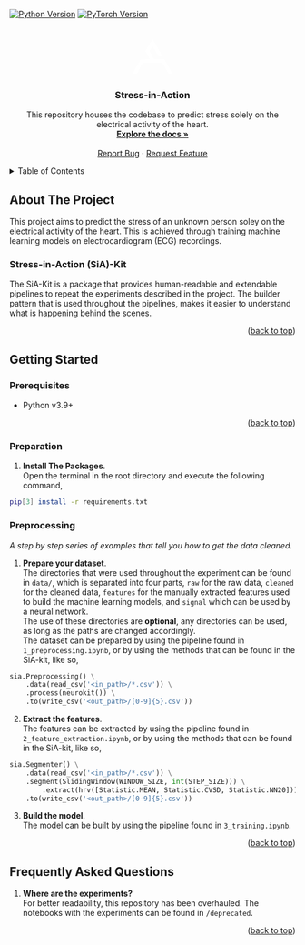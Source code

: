 <a name="readme-top"></a>
<!-- PROJECT SHIELDS -->
[![Python Version][python-shield]][python-url]
[![PyTorch Version][pytorch-shield]][pytorch-url]


<!-- PROJECT LOGO -->
<br />
<div align="center">
  <a href="https://alex-antonides.com/">
    <svg stroke="white" fill="white" stroke-width="0" height="5em" width="5em" xmlns="http://www.w3.org/2000/svg" viewBox="0 0 135.96 117.81"><path d="M15.42,117.73,0,117.76,28.05,68.91s31,.15,31-.19S43.74,42.29,43.74,41.79,68.22,0,68.22,0l34.54,59.66-13.83-.08L68.26,24.24,57.8,40.87,72.88,68.74l35,.09,28.12,49H123.23l-7.76-12.18-14.71-25L35,80.74,21.25,106Z"></path></svg>
  </a>

  <h3 align="center">Stress-in-Action</h3>

  <p align="center">
    This repository houses the codebase to predict stress solely on the electrical activity of the heart.
    <br />
    <a href="https://github.com/AlexAntonides/stress-in-action/tree/master/sia/docs/structure.md"><strong>Explore the docs »</strong></a>
    <br />
    <br />
    <a href="https://github.com/AlexAntonides/stress-in-action/issues">Report Bug</a>
    ·
    <a href="https://github.com/AlexAntonides/stress-in-action/issues">Request Feature</a>
  </p>
</div>

<!-- TABLE OF CONTENTS -->
<details>
  <summary>Table of Contents</summary>
  <ol>
    <li>
      <a href="#about-the-project">About The Project</a>
    </li>
    <li>
      <a href="#getting-started">Getting Started</a>
      <ul>
        <li><a href="#prerequisites">Prerequisites</a></li>
        <li><a href="#installation">Installation</a></li>
      </ul>
    </li>
    <li>
      <a href="#frequently-asked-questions">Frequently Asked Questions</a>
    </li>
  </ol>
</details>

<!-- ABOUT THE PROJECT -->
## About The Project
This project aims to predict the stress of an unknown person soley on the electrical activity of the heart. This is achieved through training machine learning models on electrocardiogram (ECG) recordings.

### Stress-in-Action (SiA)-Kit
The SiA-Kit is a package that provides human-readable and extendable pipelines to repeat the experiments described in the project. The builder pattern that is used throughout the pipelines, makes it easier to understand what is happening behind the scenes. 

<p align="right">(<a href="#readme-top">back to top</a>)</p>

<!-- GETTING STARTED -->
## Getting Started

### Prerequisites

* Python v3.9+

<p align="right">(<a href="#readme-top">back to top</a>)</p>

### Preparation
1. **Install The Packages**. \
Open the terminal in the root directory and execute the following command, 
```bash
pip[3] install -r requirements.txt
```

### Preprocessing
_A step by step series of examples that tell you how to get the data cleaned._

1.  **Prepare your dataset**.\
The directories that were used throughout the experiment can be found in `data/`, which is separated into four parts, `raw` for the raw data, `cleaned` for the cleaned data, `features` for the manually extracted features used to build the machine learning models, and `signal` which can be used by a neural network.\
The use of these directories are **optional**, any directories can be used, as long as the paths are changed accordingly.\
The dataset can be prepared by using the pipeline found in `1_preprocessing.ipynb`, or by using the methods that can be found in the SiA-kit, like so,

```py
sia.Preprocessing() \
    .data(read_csv('<in_path>/*.csv')) \
    .process(neurokit()) \
    .to(write_csv('<out_path>/[0-9]{5}.csv'))
```

2. **Extract the features**.\
The features can be extracted by using the pipeline found in `2_feature_extraction.ipynb`, or by using the methods that can be found in the SiA-kit, like so,

```py
sia.Segmenter() \
    .data(read_csv('<in_path>/*.csv')) \
    .segment(SlidingWindow(WINDOW_SIZE, int(STEP_SIZE))) \
        .extract(hrv([Statistic.MEAN, Statistic.CVSD, Statistic.NN20]))
    .to(write_csv('<out_path>/[0-9]{5}.csv'))
```

3. **Build the model**.\
The model can be built by using the pipeline found in `3_training.ipynb`.

<p align="right">(<a href="#readme-top">back to top</a>)</p>


<!-- FREQUENTLY ASKED QUESTIONS -->
## Frequently Asked Questions

1. **Where are the experiments?**\
For better readability, this repository has been overhauled. The notebooks with the experiments can be found in `/deprecated`.

<p align="right">(<a href="#readme-top">back to top</a>)</p>

<!-- MARKDOWN LINKS & IMAGES -->
<!-- https://www.markdownguide.org/basic-syntax/#reference-style-links -->
[python-shield]: https://img.shields.io/badge/3.9%2B-yellow?style=for-the-badge&logo=python&logoColor=white&label=python&labelColor=blue
[python-url]: https://www.python.org/
[pytorch-shield]: https://img.shields.io/badge/2.1%2B-orange?style=for-the-badge&logo=pytorch&logoColor=orange&label=PyTorch&labelColor=white
[pytorch-url]: https://pytorch.org/